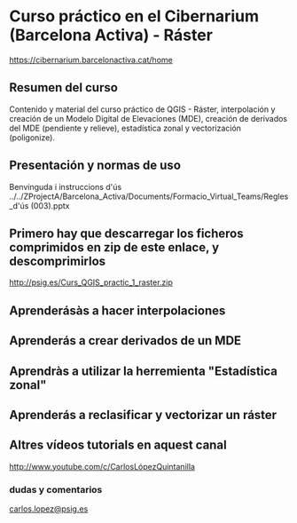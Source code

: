 
# Curso práctico en el Cibernarium (Barcelona Activa) - Ráster
https://cibernarium.barcelonactiva.cat/home

## Resumen del curso
Contenido y material del curso práctico de QGIS - Ráster, interpolación y creación de un Modelo Digital de Elevaciones (MDE), creación de derivados del MDE (pendiente y relieve), estadística zonal y vectorización (poligonize).


## Presentación y normas de uso
Benvinguda i instruccions d'ús
../../ZProjectA/Barcelona_Activa/Documents/Formacio_Virtual_Teams/Regles_d'ús (003).pptx


## Primero hay que descarregar los ficheros comprimidos en zip de este enlace, y descomprimirlos
http://psig.es/Curs_QGIS_practic_1_raster.zip


## Aprenderásàs a hacer interpolaciones


## Aprenderás a crear derivados de un MDE


## Aprendràs a utilizar la herremienta "Estadística zonal"


## Aprenderás a reclasificar y vectorizar un ráster



## Altres vídeos tutorials en aquest canal
http://www.youtube.com/c/CarlosLópezQuintanilla



### dudas y comentarios
carlos.lopez@psig.es



